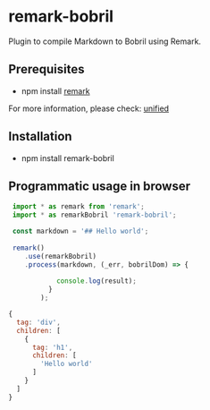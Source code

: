 # remark-bobril

Plugin to compile Markdown to Bobril using Remark.

## Prerequisites
* npm install [remark](https://github.com/wooorm/remark/tree/master/packages/remark)

For more information, please check: [unified](https://github.com/unifiedjs/unified) 

## Installation
* npm install remark-bobril

## Programmatic usage in browser
```typescript
 import * as remark from 'remark';
 import * as remarkBobril 'remark-bobril';

 const markdown = '## Hello world';
 
 remark()
    .use(remarkBobril)
    .process(markdown, (_err, bobrilDom) => {
            
            console.log(result);
          }
        );
```

```javascript
{
  tag: 'div',
  children: [
    {
      tag: 'h1',
      children: [
        'Hello world'
      ]
    }
  ]
}
```




 